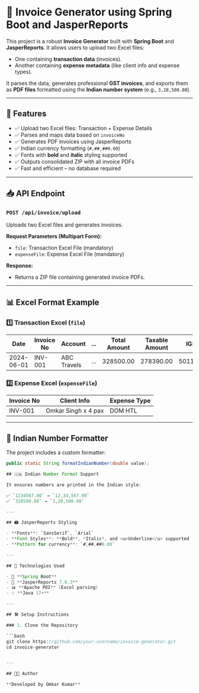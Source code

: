 # 🧾 Invoice Generator using Spring Boot and JasperReports

This project is a robust **Invoice Generator** built with **Spring Boot** and **JasperReports**. It allows users to upload two Excel files:
- One containing **transaction data** (invoices).
- Another containing **expense metadata** (like client info and expense types).

It parses the data, generates professional **GST invoices**, and exports them as **PDF files** formatted using the **Indian number system** (e.g., `3,28,500.00`).

---

## 🚀 Features

- ✅ Upload two Excel files: Transaction + Expense Details
- ✅ Parses and maps data based on `invoiceNo`
- ✅ Generates PDF invoices using JasperReports
- ✅ Indian currency formatting (`#,##,##0.00`)
- ✅ Fonts with **bold** and **italic** styling supported
- ✅ Outputs consolidated ZIP with all invoice PDFs
- ✅ Fast and efficient – no database required

---

## 📥 API Endpoint

### `POST /api/invoice/upload`

Uploads two Excel files and generates invoices.

**Request Parameters (Multipart Form):**
- `file`: Transaction Excel File (mandatory)
- `expenseFile`: Expense Excel File (mandatory)

**Response:**
- Returns a ZIP file containing generated invoice PDFs.

---

## 📊 Excel Format Example

### 1️⃣ Transaction Excel (`file`)
| Date       | Invoice No | Account     | ... | Total Amount | Taxable Amount | IGST |
|------------|------------|-------------|-----|---------------|----------------|------|
| 2024-06-01 | INV-001    | ABC Travels | ... | 328500.00     | 278390.00      | 50110.00 |

### 2️⃣ Expense Excel (`expenseFile`)
| Invoice No | Client Info         | Expense Type |
|------------|---------------------|--------------|
| INV-001    | Omkar Singh x 4 pax | DOM HTL      |

---

## 🧮 Indian Number Formatter

The project includes a custom formatter:

```java
public static String formatIndianNumber(double value);

## 🇮🇳 Indian Number Format Support

It ensures numbers are printed in the Indian style:

✅ `1234567.00` → `12,34,567.00`  
✅ `328500.00` → `3,28,500.00`

---

## 🖨️ JasperReports Styling

- **Fonts**: `SansSerif`, `Arial`  
- **Font Styles**: **Bold**, *Italic*, and <u>Underline</u> supported  
- **Pattern for currency**: `#,##,##0.00`

---

## 🔧 Technologies Used

- 🧰 **Spring Boot**
- 🧾 **JasperReports 7.0.3**
- 📊 **Apache POI** (Excel parsing)
- 💡 **Java 17+**

---

## 🛠️ Setup Instructions

### 1. Clone the Repository

```bash
git clone https://github.com/your-username/invoice-generator.git
cd invoice-generator


---

## 👨‍💻 Author

**Developed by Omkar Kumar**

